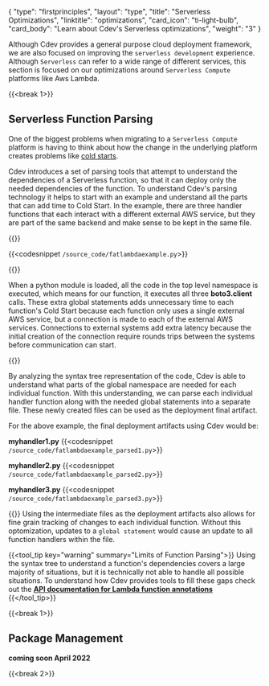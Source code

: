 {
    "type": "firstprinciples",
    "layout": "type",
    "title": "Serverless Optimizations",
    "linktitle": "optimizations", 
    "card_icon": "ti-light-bulb",
    "card_body": "Learn about Cdev's Serverless optimizations",
    "weight": "3"
}

Although Cdev provides a general purpose cloud deployment framework, we are also focused on improving the `serverless development` experience. Although `Serverless` can refer to a wide range of different services, this section is focused on our optimizations around `Serverless Compute` platforms like Aws Lambda.

{{<break 1>}}
## Serverless Function Parsing
One of the biggest problems when migrating to a `Serverless Compute` platform is having to think about how the change in the underlying platform creates problems like [cold starts](/blogs/coldstarts/). 

Cdev introduces a set of parsing tools that attempt to understand the dependencies of a Serverless function, so that it can deploy only the needed dependencies of the function. To understand Cdev's parsing technology it helps to start with an example and understand all the parts that can add time to Cold Start. In the example, there are three handler functions that each interact with a different external AWS service, but they are part of the same backend and make sense to be kept in the same file. 

{{<break>}}

{{<codesnippet `/source_code/fatlambdaexample.py`>}}

{{<break>}}

When a python module is loaded, all the code in the top level namespace is executed, which means for our function, it executes all three **boto3.client** calls. These extra global statements adds unnecessary time to each function's Cold Start because each function only uses a single external AWS service, but a connection is made to each of the external AWS services. Connections to external systems add extra latency because the initial creation of the connection require rounds trips between the systems before communication can start. 

{{<break>}}

By analyzing the syntax tree representation of the code, Cdev is able to understand what parts of the global namespace are needed for each individual function. With this understanding, we can parse each individual handler function along with the needed global statements into a separate file. These newly created files can be used as the deployment final artifact. 

For the above example, the final deployment artifacts using Cdev would be: 

**myhandler1.py** 
{{<codesnippet `/source_code/fatlambdaexample_parsed1.py`>}}

**myhandler2.py**
{{<codesnippet `/source_code/fatlambdaexample_parsed2.py`>}}

**myhandler3.py**
{{<codesnippet `/source_code/fatlambdaexample_parsed3.py`>}}


{{<break>}}
Using the intermediate files as the deployment artifacts also allows for fine grain tracking of changes to each individual function. Without this optomization, updates to a `global statement` would cause an update to all function handlers within the file.

{{<tool_tip key="warning" summary="Limits of Function Parsing">}}
Using the syntax tree to understand a function's dependencies covers a large majority of situations, but it is technically not able to handle all possible situations. To understand how Cdev provides tools to fill these gaps check out the **[API documentation for Lambda function annotations]()**
{{</tool_tip>}}


{{<break 1>}}
## Package Management
**coming soon April 2022**

{{<break 2>}}